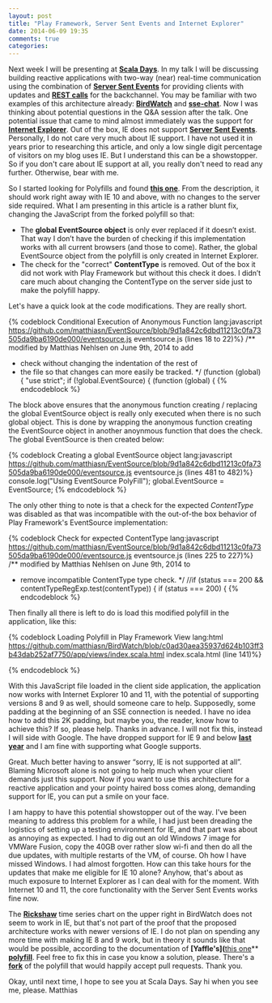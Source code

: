 ```yaml
---
layout: post
title: "Play Framework, Server Sent Events and Internet Explorer"
date: 2014-06-09 19:35
comments: true
categories: 
---
```


Next week I will be presenting at **[Scala Days](http://scaladays.org)**. In my talk I will be discussing building reactive applications with two-way (near) real-time communication using the combination of **[Server Sent Events](http://dev.w3.org/html5/eventsource/)** for providing clients with updates and **[REST calls](http://en.wikipedia.org/wiki/Representational_state_transfer)** for the backchannel. You may be familiar with two examples of this architecture already: **[BirdWatch](https://github.com/matthiasn/BirdWatch)** and **[sse-chat](https://github.com/matthiasn/sse-chat)**. Now I was thinking about potential questions in the Q&A session after the talk. One potential issue that came to mind almost immediately was the support for **[Internet Explorer](http://en.wikipedia.org/wiki/Internet_Explorer)**. Out of the box, IE does not support **[Server Sent Events](http://dev.w3.org/html5/eventsource/)**. Personally, I do not care very much about IE support. I have not used it in years prior to researching this article, and only a low single digit percentage of visitors on my blog uses IE. But I understand this can be a showstopper. So if you don't care about IE support at all, you really don't need to read any further. Otherwise, bear with me.

<!-- more -->

So I started looking for Polyfills and found **[this one](https://github.com/Yaffle/EventSource)**. From the description, it should work right away with IE 10 and above, with no changes to the server side required. What I am presenting in this article is a rather blunt fix, changing the JavaScript from the forked polyfill so that:

* The **global EventSource object** is only ever replaced if it doesn’t exist. That way I don’t have the burden of checking if this implementation works with all current browsers (and those to come). Rather, the global EventSource object from the polyfill is only created in Internet Explorer.
* The check for the "correct" **ContentType** is removed. Out of the box it did not work with Play Framework but without this check it does. I didn’t care much about changing the ContentType on the server side just to make the polyfill happy. 

Let's have a quick look at the code modifications. They are really short.

{% codeblock Conditional Execution of Anonymous Function lang:javascript https://github.com/matthiasn/EventSource/blob/9d1a842c6dbd11213c0fa73505da9ba6190de000/eventsource.js eventsource.js (lines 18 to 22)%}
/** modified by Matthias Nehlsen on June 9th, 2014 to add 
 *  check without changing the indentation of the rest of 
 *  the file so that changes can more easily be tracked. */
(function (global) {
"use strict";
if (!global.EventSource) { (function (global) {
{% endcodeblock %}

The block above ensures that the anonymous function creating / replacing the global EventSource object is really only executed when there is no such global object. This is done by wrapping the anonymous function creating the EventSource object in another anoynmous function that does the check. The global EventSource is then created below:

{% codeblock Creating a global EventSource object lang:javascript https://github.com/matthiasn/EventSource/blob/9d1a842c6dbd11213c0fa73505da9ba6190de000/eventsource.js eventsource.js (lines 481 to 482)%}
   console.log("Using EventSource PolyFill");
   global.EventSource = EventSource;
{% endcodeblock %}

The only other thing to note is that a check for the expected *ContentType* was disabled as that was incompatible with the out-of-the box behavior of Play Framework's EventSource implementation:

{% codeblock Check for expected ContentType lang:javascript https://github.com/matthiasn/EventSource/blob/9d1a842c6dbd11213c0fa73505da9ba6190de000/eventsource.js eventsource.js (lines 225 to 227)%}
/** modified by Matthias Nehlsen on June 9th, 2014 to 
 *  remove incompatible ContentType type check. */
//if (status === 200 && contentTypeRegExp.test(contentType)) {
if (status === 200) {
{% endcodeblock %}

Then finally all there is left to do is load this modified polyfill in the application, like this:

{% codeblock Loading Polyfill in Play Framework View lang:html https://github.com/matthiasn/BirdWatch/blob/c0ad30aea35937d624b103ff3b43dab252af7750/app/views/index.scala.html index.scala.html (line 141)%}
<script src="/assets/javascripts/vendor/eventsource.js"></script>
{% endcodeblock %}

With this JavaScript file loaded in the client side application, the application now works with Internet Explorer 10 and 11, with the potential of supporting versions 8 and 9 as well, should someone care to help. Supposedly, some padding at the beginning of an SSE connection is needed. I have no idea how to add this 2K padding, but maybe you, the reader, know how to achieve this? If so, please help. Thanks in advance. I will not fix this, instead I will side with Google. The have dropped support for IE 9 and below **[last year](http://googleappsupdates.blogspot.de/2013/11/end-of-support-for-internet-explorer-9.html)** and I am fine with supporting what Google supports.

Great. Much better having to answer “sorry, IE is not supported at all”. Blaming Microsoft alone is not going to help much when your client demands just this support. Now if you want to use this architecture for a reactive application and your pointy haired boss comes along, demanding support for IE, you can put a smile on your face.

I am happy to have this potential showstopper out of the way. I've been meaning to address this problem for a while, I had just been dreading the logistics of setting up a testing environment for IE, and that part was about as annoying as expected. I had to dig out an old Windows 7 image for VMWare Fusion, copy the 40GB over rather slow wi-fi and then do all the due updates, with multiple restarts of the VM, of course. Oh how I have missed Windows. I had almost forgotten. How can this take hours for the updates that make me eligible for IE 10 alone? Anyhow, that's about as much exposure to Internet Explorer as I can deal with for the moment. With Internet 10 and 11, the core functionality with the Server Sent Events works fine now. 

The **[Rickshaw](http://code.shutterstock.com/rickshaw/)** time series chart on the upper right in BirdWatch does not seem to work in IE, but that's not part of the proof that the proposed architecture works with newer versions of IE. I do not plan on spending any more time with making IE 8 and 9 work, but in theory it sounds like that would be possible, according to the documentation of **[Yaffle's](**[this one](https://github.com/Yaffle)** **[polyfill](https://github.com/Yaffle/EventSource)**. Feel free to fix this in case you know a solution, please. There's a **[fork](https://github.com/matthiasn/EventSource)** of the polyfill that would happily accept pull requests. Thank you.

Okay, until next time, I hope to see you at Scala Days. Say hi when you see me, please.
Matthias
